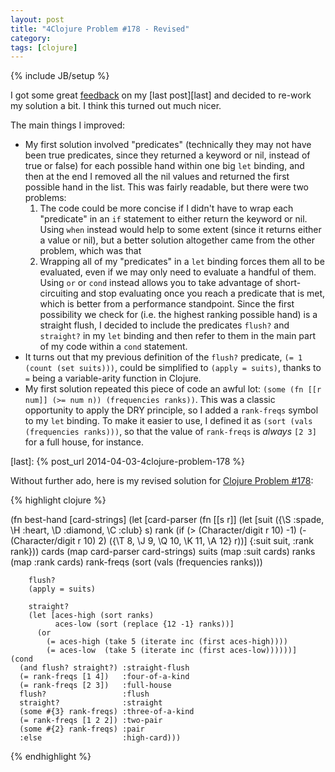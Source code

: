 ```yaml
---
layout: post
title: "4Clojure Problem #178 - Revised"
category:
tags: [clojure]
---
```

{% include JB/setup %}

I got some great [feedback][feedback] on my [last post][last] and decided to re-work my solution a bit. I think this turned out much nicer.

The main things I improved:

* My first solution involved "predicates" (technically they may not have been true predicates, since they returned a keyword or nil, instead of true or false) for each possible hand within one big `let` binding, and then at the end I removed all the nil values and returned the first possible hand in the list. This was fairly readable, but there were two problems:
  1. The code could be more concise if I didn't have to wrap each "predicate" in an `if` statement to either return the keyword or nil. Using `when` instead would help to some extent (since it returns either a value or nil), but a better solution altogether came from the other problem, which was that
  2. Wrapping all of my "predicates" in a `let` binding forces them all to be evaluated, even if we may only need to evaluate a handful of them. Using `or` or `cond` instead allows you to take advantage of short-circuiting and stop evaluating once you reach a predicate that is met, which is better from a performance standpoint. Since the first possibility we check for (i.e. the highest ranking possible hand) is a straight flush, I decided to include the predicates `flush?` and `straight?` in my `let` binding and then refer to them in the main part of my code within a `cond` statement.
* It turns out that my previous definition of the `flush?` predicate, `(= 1 (count (set suits)))`, could be simplified to `(apply = suits)`, thanks to `=` being a variable-arity function in Clojure.
* My first solution repeated this piece of code an awful lot: `(some (fn [[r num]] (>= num n)) (frequencies ranks))`. This was a classic opportunity to apply the DRY principle, so I added a `rank-freqs` symbol to my `let` binding. To make it easier to use, I defined it as `(sort (vals (frequencies ranks)))`, so that the value of `rank-freqs` is _always_ `[2 3]` for a full house, for instance.

[feedback]: http://www.reddit.com/r/Clojure/comments/225uq8/my_solution_to_4clojure_problem_178/
[last]: {% post_url 2014-04-03-4clojure-problem-178 %}

Without further ado, here is my revised solution for [Clojure Problem #178](http://www.4clojure.com/problem/178):

{% highlight clojure %}

(fn best-hand [card-strings]
  (let [card-parser (fn [[s r]]
                      (let [suit ({\S :spade, \H :heart, 
                                   \D :diamond, \C :club} s)
                            rank (if (> (Character/digit r 10) -1)
                                   (- (Character/digit r 10) 2)
                                   ({\T 8, \J 9, 
                                     \Q 10, \K 11, \A 12} r))]
                        {:suit suit, :rank rank}))
        cards (map card-parser card-strings)
        suits (map :suit cards)
        ranks (map :rank cards)
        rank-freqs (sort (vals (frequencies ranks)))
 
        flush? 
        (apply = suits) 
 
        straight? 
        (let [aces-high (sort ranks)
              aces-low (sort (replace {12 -1} ranks))]
          (or
            (= aces-high (take 5 (iterate inc (first aces-high))))
            (= aces-low  (take 5 (iterate inc (first aces-low))))))]
    (cond 
      (and flush? straight?) :straight-flush
      (= rank-freqs [1 4])   :four-of-a-kind
      (= rank-freqs [2 3])   :full-house
      flush?                 :flush
      straight?              :straight
      (some #{3} rank-freqs) :three-of-a-kind
      (= rank-freqs [1 2 2]) :two-pair
      (some #{2} rank-freqs) :pair
      :else                  :high-card)))

{% endhighlight %}